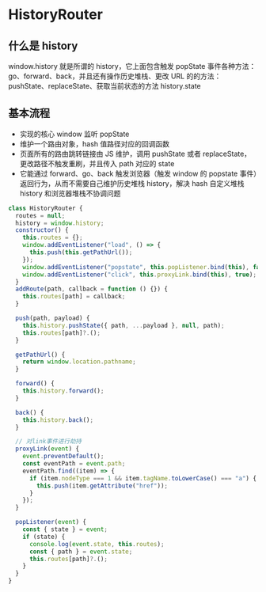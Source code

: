 # HistoryRouter

## 什么是 history

window.history 就是所谓的 history，它上面包含触发 popState 事件各种方法：go、forward、back，并且还有操作历史堆栈、更改 URL 的的方法：pushState、replaceState、获取当前状态的方法 history.state

## 基本流程

- 实现的核心 window 监听 popState
- 维护一个路由对象，hash 值路径对应的回调函数
- 页面所有的路由跳转链接由 JS 维护，调用 pushState 或者 replaceState，更改路径不触发重刷，并且传入 path 对应的 state
- 它能通过 forward、go、back 触发浏览器（触发 window 的 popstate 事件）返回行为，从而不需要自己维护历史堆栈 history，解决 hash 自定义堆栈 history 和浏览器堆栈不协调问题

```javascript
class HistoryRouter {
  routes = null;
  history = window.history;
  constructor() {
    this.routes = {};
    window.addEventListener("load", () => {
      this.push(this.getPathUrl());
    });
    window.addEventListener("popstate", this.popListener.bind(this), false);
    window.addEventListener("click", this.proxyLink.bind(this), true);
  }
  addRoute(path, callback = function () {}) {
    this.routes[path] = callback;
  }

  push(path, payload) {
    this.history.pushState({ path, ...payload }, null, path);
    this.routes[path]?.();
  }

  getPathUrl() {
    return window.location.pathname;
  }

  forward() {
    this.history.forward();
  }

  back() {
    this.history.back();
  }

  // 对link事件进行劫持
  proxyLink(event) {
    event.preventDefault();
    const eventPath = event.path;
    eventPath.find((item) => {
      if (item.nodeType === 1 && item.tagName.toLowerCase() === "a") {
        this.push(item.getAttribute("href"));
      }
    });
  }

  popListener(event) {
    const { state } = event;
    if (state) {
      console.log(event.state, this.routes);
      const { path } = event.state;
      this.routes[path]?.();
    }
  }
}
```
